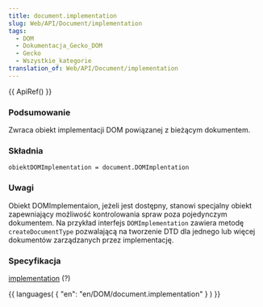 ```yaml
---
title: document.implementation
slug: Web/API/Document/implementation
tags:
  - DOM
  - Dokumentacja_Gecko_DOM
  - Gecko
  - Wszystkie_kategorie
translation_of: Web/API/Document/implementation
---
```

{{ ApiRef() }}

### Podsumowanie

Zwraca obiekt implementacji DOM powiązanej z bieżącym dokumentem.

### Składnia

    obiektDOMImplementation = document.DOMImplentation

### Uwagi

Obiekt DOMImplementaion, jeżeli jest dostępny, stanowi specjalny obiekt zapewniający możliwość kontrolowania spraw poza pojedynczym dokumentem. Na przykład interfejs `DOMImplementation` zawiera metodę `createDocumentType` pozwalającą na tworzenie DTD dla jednego lub więcej dokumentów zarządzanych przez implementację.

### Specyfikacja

[implementation](http://www.w3.org/TR/2000/WD-DOM-Level-2-HTML-20001113/html.html#ID-90379117) (?)

{{ languages( { "en": "en/DOM/document.implementation" } ) }}
